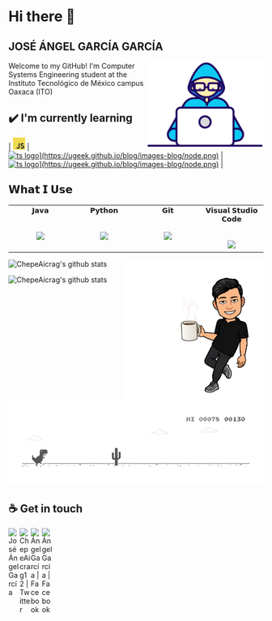 # Hi there 👋

## JOSÉ ÁNGEL GARCÍA GARCÍA 

<img align='right' src="https://github.com/ChepeAicrag/ChepeAicrag/blob/master/assets/Developer.gif" width="230">

Welcome to my GitHub! I'm Computer Systems Engineering student at the Instituto Tecnológico de México campus Oaxaca (ITO)

## ✔️ I'm currently learning

| [<img src="https://raw.githubusercontent.com/github/explore/80688e429a7d4ef2fca1e82350fe8e3517d3494d/topics/javascript/javascript.png" alt="js logo" width="24">](https://developer.mozilla.org/en-US/docs/Web/JavaScript)  | [<img src="https://mirayhazlo.com/wp-content/uploads/2019/07/node-logo.png" alt="ts logo](https://ugeek.github.io/blog/images-blog/node.png)" width="40">](https://nodejs.org/es/) | [<img src="https://www.django-rest-framework.org/img/logo.png" alt="ts logo](https://ugeek.github.io/blog/images-blog/node.png)" width="40">](https://www.django-rest-framework.org/) |

## 𝗪𝗵𝗮𝘁 𝗜 𝗨𝘀𝗲

<table>
  <tbody>
    <tr valign="top">
      <td width="25%" align="center">
        <span>𝗝𝗮𝘃𝗮</span><br><br><br>
        <img height="64px" src="https://cdn.svgporn.com/logos/java.svg">
      </td>
      <td width="25%" align="center">
        <span>𝗣𝘆𝘁𝗵𝗼𝗻</span><br><br><br>
        <img height="64px" src="https://cdn.svgporn.com/logos/python.svg">
      </td>
      <td width="25%" align="center">
        <span>𝗚𝗶𝘁</span><br><br><br>
        <img height="64px" src="https://cdn.svgporn.com/logos/git-icon.svg">
      </td>
      <td width="25%" align="center">
        <span>𝗩𝗶𝘀𝘂𝗮𝗹 𝗦𝘁𝘂𝗱𝗶𝗼 𝗖𝗼𝗱𝗲</span><br><br><br>
        <img height="64px" src="https://cdn.svgporn.com/logos/visual-studio-code.svg">
      </td>
    </tr>
  </tbody>
</table>

<a><img src="https://github.com/ChepeAicrag/ChepeAicrag/blob/master/assets/coffee.png" align="right" height="275" /></a>

![ChepeAicrag's github stats](https://github-readme-stats.vercel.app/api?username=ChepeAicrag&show_icons=true&line_height=30&theme=radical)

![ChepeAicrag's github stats](https://github-readme-stats.vercel.app/api/top-langs/?username=ChepeAicrag&layout=compact&theme=radical)

<img src="https://github.com/ChepeAicrag/ChepeAicrag/blob/master/assets/dino_rounded.gif?raw=true" href="https://github.com/ChepeAicrag" />

## ☕ Get in touch

<a href = "https://www.linkedin.com/in/jos%C3%A9-%C3%A1ngel-garc%C3%ADa-garc%C3%ADa/"><img align="left" alt="José Ángel García" width="22px" src="https://raw.githubusercontent.com/peterthehan/peterthehan/master/assets/linkedin.svg" /></a>

<a href = "https://twitter.com/ChepeAicrag12"><img align="left" alt="ChepeAicrag12 | Twitter" width="22px" src="https://raw.githubusercontent.com/peterthehan/peterthehan/master/assets/twitter.svg" /></a>

<a href = "https://www.instagram.com/chepeaicrag/"><img align="left" alt="Ángel García | Facebook" width="22px" src="https://upload.wikimedia.org/wikipedia/commons/e/e7/Instagram_logo_2016.svg"/></a>

<a href = "https://www.facebook.com/ChepeAicrag.0/"><img align="left" alt="Ángel García | Facebook" width="22px" src="https://raw.githubusercontent.com/peterthehan/peterthehan/master/assets/facebook.svg" /></a>

